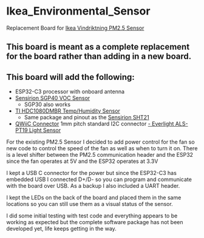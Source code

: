 # Ikea_Environmental_Sensor
Replacement Board for [Ikea Vindriktning PM2.5 Sensor](https://www.ikea.com/us/en/p/vindriktning-air-quality-sensor-60515911/)

## This board is meant as a complete replacement for the board rather than adding in a new board. 

## This board will add the following:

- ESP32-C3 processor with onboard antenna
- [Sensirion SGP40 VOC Sensor](https://www.sensirion.com/en/environmental-sensors/gas-sensors/sgp40/)
  - SGP30 also works
- [TI HDC1080DMBR Temp/Humidity Sensor](https://www.ti.com/store/ti/en/p/product/?p=HDC1080DMBR)
  - Same package and pinout as the [Sensirion SHT21](https://www.sensirion.com/en/environmental-sensors/humidity-sensors/humidity-temperature-sensor-sht2x-digital-i2c-accurate/)
- [QWiiC Connector](https://www.jst-mfg.com/product/pdf/eng/eSR.pdf) 1mm pitch standard I2C connector
[- Everlight ALS-PT19 Light Sensor](https://en.everlight.com/sensor/category-ambient_light_sensor/analog_ambient_light_sensor/)

For the existing PM2.5 Sensor I decided to add power control for the fan so new code to control the speed of the fan as well as when to turn it on. There is a level shifter between the PM2.5 communication header and the ESP32 since the fan operates at 5V and the ESP32 operates at 3.3V

I kept a USB C connector for the power but since the ESP32-C3 has embedded USB I connected D+/D- so you can program and communicate with the board over USB. As a backup I also included a UART header.

I kept the LEDs on the back of the board and placed them in the same locations so you can still use them as a visual status of the sensor.

I did some initial testing with test code and everything appears to be working as expected but the complete software package has not been developed yet, life keeps getting in the way.
